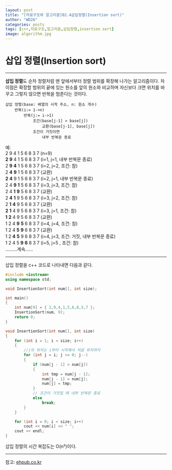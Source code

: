 ```yaml
---
layout: post
title: "[자료구조와 알고리즘]02.4삽입정렬(Insertion sort)"
author: "WD26"
categories: posts
tags: [c++,자료구조,알고리즘,삽입정렬,insertion sort]
image: algorithm.jpg
---
```


# 삽입 정렬(Insertion sort)

- - -
**삽입 정렬**도 순차 정렬처럼 맨 앞에서부터 정렬 범위를 확장해 나가는 알고리즘이다. 차이점은 확장할 범위의 끝에 있는 원소를 앞의 원소와 비교하며 자신보다 크면 위치를 바꾸고 그렇지 않으면 반복을 멈춘다는 것이다.  
```
삽입 정렬(base: 배열의 시작 주소, n: 원소 개수)
	반복(i:= 1->n)
		반복(j:= i->1)
			조건(base[j-1] > base[j])
				교환(base[j-1], base[j])
			조건이 거짓이면
				내부 반복문 종료
```

예:  
2 9 4 1 5 6 8 3 7 (n=9)  
**2** **9** 4 1 5 6 8 3 7 (i=1, j=1, 내부 반복문 종료)  
2 **9** **4** 1 5 6 8 3 7 (i=2, j=2, 조건: 참)  
2 **4** **9** 1 5 6 8 3 7 (교환)  
**2** **4** 9 1 5 6 8 3 7 (i=2, j=1, 내부 반복문 종료)  
2 4 **9** **1** 5 6 8 3 7 (i=3, j=3, 조건: 참)  
2 4 **1** **9** 5 6 8 3 7 (교환)  
2 **4** **1** 9 5 6 8 3 7 (i=3, j=2, 조건: 참)  
2 **1** **4** 9 5 6 8 3 7 (교환)  
**2** **1** 4 9 5 6 8 3 7 (i=3, j=1, 조건: 참)  
**1** **2** 4 9 5 6 8 3 7 (교환)  
1 2 4 **9** **5** 6 8 3 7 (i=4, j=4, 조건: 참)  
1 2 4 **5** **9** 6 8 3 7 (교환)  
1 2 **4** **5** 9 6 8 3 7 (i=4, j=3, 조건: 거짓, 내부 반복문 종료)  
1 2 4 5 **9** **6** 8 3 7 (i=5, j=5 , 조건: 참)  
.........계속......


- - -

삽입 정렬을 c++ 코드로 나타내면 다음과 같다.
```cpp
#include <iostream>
using namespace std;

void InsertionSort(int num[], int size);

int main()
{
	int num[9] = { 2,9,4,1,5,6,8,3,7 };
	InsertionSort(num, 9);
	return 0;
}

void InsertionSort(int num[], int size)
{
	for (int i = 1; i < size; i++)
	{
		//j의 위치는 i부터 시작해서 처음 위치까지
		for (int j = i; j >= 0; j--)
		{
			if (num[j - 1] > num[j])
			{
				int tmp = num[j - 1];
				num[j - 1] = num[j];
				num[j] = tmp;
			}
			// 조건이 거짓일 때 내부 반복문 종료
			else
				break;
		}
	}

	for (int i = 0; i < size; i++)
		cout << num[i] << " ";
	cout << endl;
}
```

삽입 정렬의 시간 복잡도는 O(n²)이다.

- - -
참고: [ehpub.co.kr](http://ehpub.co.kr/2-4-%EC%82%BD%EC%9E%85-%EC%A0%95%EB%A0%ACinsertion-sort/)

